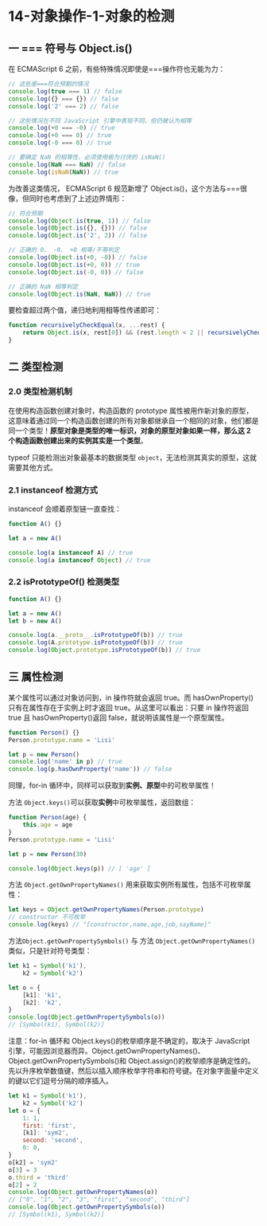 # 14-对象操作-1-对象的检测

## 一 === 符号与 Object.is()

在 ECMAScript 6 之前，有些特殊情况即使是===操作符也无能为力：

```js
// 这些是===符合预期的情况
console.log(true === 1) // false
console.log({} === {}) // false
console.log('2' === 2) // false

// 这些情况在不同 JavaScript 引擎中表现不同，但仍被认为相等
console.log(+0 === -0) // true
console.log(+0 === 0) // true
console.log(-0 === 0) // true

// 要确定 NaN 的相等性，必须使用极为讨厌的 isNaN()
console.log(NaN === NaN) // false
console.log(isNaN(NaN)) // true
```

为改善这类情况， ECMAScript 6 规范新增了 Object.is()，这个方法与===很像，但同时也考虑到了上述边界情形：

```js
// 符合预期
console.log(Object.is(true, 1)) // false
console.log(Object.is({}, {})) // false
console.log(Object.is('2', 2)) // false

// 正确的 0、 -0、 +0 相等/不等判定
console.log(Object.is(+0, -0)) // false
console.log(Object.is(+0, 0)) // true
console.log(Object.is(-0, 0)) // false

// 正确的 NaN 相等判定
console.log(Object.is(NaN, NaN)) // true
```

要检查超过两个值，递归地利用相等性传递即可：

```js
function recursivelyCheckEqual(x, ...rest) {
    return Object.is(x, rest[0]) && (rest.length < 2 || recursivelyCheckEqual(...rest))
}
```

## 二 类型检测

### 2.0 类型检测机制

在使用构造函数创建对象时，构造函数的 prototype 属性被用作新对象的原型，这意味着通过同一个构造函数创建的所有对象都继承自一个相同的对象，他们都是同一个类型！**原型对象是类型的唯一标识，对象的原型对象如果一样，那么这 2 个构造函数创建出来的实例其实是一个类型**。

typeof 只能检测出对象最基本的数据类型 `object`，无法检测其真实的原型，这就需要其他方式。

### 2.1 instanceof 检测方式

instanceof 会顺着原型链一直查找：

```js
function A() {}

let a = new A()

console.log(a instanceof A) // true
console.log(a instanceof Object) // true
```

### 2.2 isPrototypeOf() 检测类型

```js
function A() {}

let a = new A()
let b = new A()

console.log(a.__proto__.isPrototypeOf(b)) // true
console.log(A.prototype.isPrototypeOf(b)) // true
console.log(Object.prototype.isPrototypeOf(b)) // true
```

## 三 属性检测

某个属性可以通过对象访问到，in 操作符就会返回 true。而 hasOwnProperty() 只有在属性存在于实例上时才返回 true。从这里可以看出：只要 in 操作符返回 true 且 hasOwnProperty()返回 false，就说明该属性是一个原型属性。

```js
function Person() {}
Person.prototype.name = 'Lisi'

let p = new Person()
console.log('name' in p) // true
console.log(p.hasOwnProperty('name')) // false
```

同理，for-in 循环中，同样可以获取到**实例、原型**中的可枚举属性！

方法 `Object.keys()`可以获取**实例**中可枚举属性，返回数组：

```js
function Person(age) {
    this.age = age
}
Person.prototype.name = 'Lisi'

let p = new Person(30)

console.log(Object.keys(p)) // [ 'age' ]
```

方法 `Object.getOwnPropertyNames()` 用来获取实例所有属性，包括不可枚举属性：

```js
let keys = Object.getOwnPropertyNames(Person.prototype)
// constructor 不可枚举
console.log(keys) // "[constructor,name,age,job,sayName]"
```

方法`Object.getOwnPropertySymbols()` 与 方法 `Object.getOwnPropertyNames()` 类似，只是针对符号类型：

```js
let k1 = Symbol('k1'),
    k2 = Symbol('k2')

let o = {
    [k1]: 'k1',
    [k2]: 'k2',
}
console.log(Object.getOwnPropertySymbols(o))
// [Symbol(k1), Symbol(k2)]
```

注意：for-in 循环和 Object.keys()的枚举顺序是不确定的，取决于 JavaScript 引擎，可能因浏览器而异。Object.getOwnPropertyNames()、 Object.getOwnPropertySymbols()和 Object.assign()的枚举顺序是确定性的。先以升序枚举数值键，然后以插入顺序枚举字符串和符号键。在对象字面量中定义的键以它们逗号分隔的顺序插入。

```js
let k1 = Symbol('k1'),
    k2 = Symbol('k2')
let o = {
    1: 1,
    first: 'first',
    [k1]: 'sym2',
    second: 'second',
    0: 0,
}
o[k2] = 'sym2'
o[3] = 3
o.third = 'third'
o[2] = 2
console.log(Object.getOwnPropertyNames(o))
// ["0", "1", "2", "3", "first", "second", "third"]
console.log(Object.getOwnPropertySymbols(o))
// [Symbol(k1), Symbol(k2)]
```
